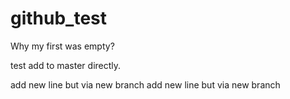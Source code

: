 # github_test

Why my first was empty?

test add to master directly.

add new line but via new branch
add new line but via new branch
